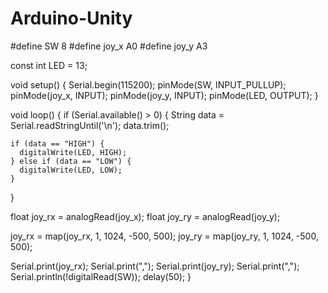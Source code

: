 # Arduino-Unity

#define SW 8
#define joy_x A0
#define joy_y A3

const int LED =  13;

void setup() {
  Serial.begin(115200);
  pinMode(SW, INPUT_PULLUP);
  pinMode(joy_x, INPUT);
  pinMode(joy_y, INPUT);
  pinMode(LED, OUTPUT);
}

void loop() {
  if (Serial.available() > 0) {
    String data = Serial.readStringUntil('\n');
    data.trim();
    
    if (data == "HIGH") {
      digitalWrite(LED, HIGH);
    } else if (data == "LOW") {
      digitalWrite(LED, LOW);
    }
  }
  
  float joy_rx = analogRead(joy_x);
  float joy_ry = analogRead(joy_y);

  joy_rx = map(joy_rx, 1, 1024, -500, 500);
  joy_ry = map(joy_ry, 1, 1024, -500, 500);

  Serial.print(joy_rx);
  Serial.print(",");
  Serial.print(joy_ry);
  Serial.print(",");
  Serial.println(!digitalRead(SW));
  delay(50);
}

